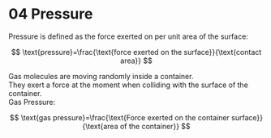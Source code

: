 # 04 Pressure

Pressure is defined as the force exerted on per unit area of the surface:

$$
\text{pressure}=\frac{\text{force exerted on the surface}}{\text{contact area}}
$$

Gas molecules are moving randomly inside a container.  
They exert a force at the moment when colliding with the surface of the container.  
Gas Pressure:

$$
\text{gas pressure}=\frac{\text{Force exerted on the container surface}}{\text{area of the container}}
$$

